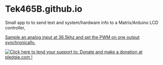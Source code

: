 # Tek465B.github.io

Small app to to send text and system/hardware info to a Matrix/Arduino LCD controller,

<a href='https://github.com/Tek465B/OHM_To_MatrixO'>

Sample an analog input at 36.5khz and set the PWM on one output synchronically.

<a href='https://github.com/Tek465B/Analog_To_PWM'>

<a href='https://pledgie.com/campaigns/35234'><img alt='Click here to lend your support to: Donate and make a donation at pledgie.com !' src='https://pledgie.com/campaigns/35234.png?skin_name=chrome' border='0' ></a>
